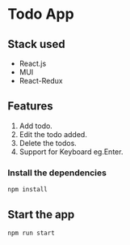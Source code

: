 # Todo App

## Stack used

- React.js
- MUI
- React-Redux

## Features

1. Add todo.
2. Edit the todo added.
3. Delete the todos.
4. Support for Keyboard eg.Enter.

### Install the dependencies  

 `npm install`

## Start the app

 `npm run start`
